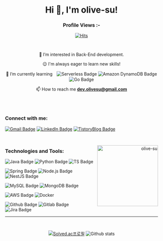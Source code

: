 <div align="center">
  
<h1 align="center">Hi 👋, I'm olive-su! </h1>

<p align="right"> <h3>Profile Views :-</h3> 

[![Hits](https://hits.seeyoufarm.com/api/count/incr/badge.svg?url=https%3A%2F%2Fgithub.com%2Folive-su&count_bg=%23BAB87B&title_bg=%23566000&icon=github.svg&icon_color=%23E7E7E7&title=olive-su&edge_flat=true)](https://github.com/olive-su)
  
</p>

<br>
  
👀 I’m interested in Back-End development.

😉 I'm always eager to learn new skills!

🌱 I’m currently learning　![Serverless Badge](https://img.shields.io/badge/Serverless-FD5750?logo=serverless&logoColor=fff&style=flat) ![Amazon DynamoDB Badge](https://img.shields.io/badge/Amazon%20DynamoDB-4053D6?logo=amazondynamodb&logoColor=fff&style=flat) ![Go Badge](https://img.shields.io/badge/Go-00ADD8?logo=go&logoColor=fff&style=flat)

📫 How to reach me **dev.olivesu@gmail.com**

<br>

</div>

<br>
  
<h3 align="left">Connect with me:</h3>

<p align="left">
  
[![Gmail Badge](https://img.shields.io/badge/Gmail-EA4335?style=for-the-badge&link=mailto:dev.olivesu@gmail.com)](mailto:dev.olivesu@gmail.com)
[![LinkedIn Badge](https://img.shields.io/badge/LinkedIn-0077b5?style=for-the-badge&link=https://www.linkedin.com/in/olive-su)](https://www.linkedin.com/in/olive-su)
[![TistoryBlog Badge](https://img.shields.io/badge/Tech-Blog-00A98F?style=for-the-badge&link=https://olive-su.tistory.com/)](https://olive-su.tistory.com/)

</p>

<br>

<p align="right"> <img align="right"  alt="olive-su" width="200" src="https://github.com/olive-su/olive-su/assets/67156494/d1f7abaa-72c1-41f2-a612-37d6c4e33991"> </p>

<h3 align="left">Technologies and Tools:</h3>

<p align="left">

![Java Badge](https://img.shields.io/badge/Java-007396?style=flat&logo=Java8&logoColor=white)
![Python Badge](https://img.shields.io/badge/Python-3776AB?style=flat&logo=Python&logoColor=white) 
![TS Badge](https://img.shields.io/badge/TypeScript-3178C6?style=flat&logo=TypeScript&logoColor=white) 


![Spring Badge](https://img.shields.io/badge/Spring-6DB33F?style=flat&logo=Spring&logoColor=white)
![Node.js Badge](https://img.shields.io/badge/Node.js-339933?style=flat&logo=Node.js&logoColor=white) 
![NestJS Badge](https://img.shields.io/badge/NestJS-E0234E?style=flat&logo=NestJS&logoColor=white) 

![MySQL Badge](https://img.shields.io/badge/MySQL-4479A1?style=flat&logo=MySQL&logoColor=white) 
![MongoDB Badge](https://img.shields.io/badge/MongoDB-47A248?style=flat&logo=MongoDB&logoColor=white) 

![AWS Badge](https://img.shields.io/badge/Amazon_AWS-232F3E?style=flat&logo=amazonaws&logoColor=white)
![Docker](https://img.shields.io/badge/Docker-2496ED?style=flat&logo=Docker&logoColor=white)

![Github Badge](https://img.shields.io/badge/Github-181717?style=flat&logo=Github&logoColor=white)
![Gitlab Badge](https://img.shields.io/badge/Gitlab-181717?style=flat&logo=Gitlab&logoColor=white)
![Jira Badge](https://img.shields.io/badge/Jira-0052CC?style=flat&logo=Jira&logoColor=white)

</p>


<hr>

<br/>

<div align="center">

[![Solved.ac프로필](http://mazassumnida.wtf/api/v2/generate_badge?boj=olive_su)](https://solved.ac/profile/olive_su)  ![Github stats](https://github-readme-stats.vercel.app/api?username=olive-su&show_icons=true&theme=gruvbox)
  
</div>




